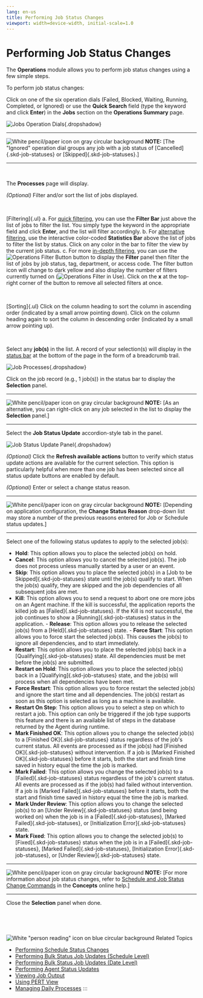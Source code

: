```yaml
---
lang: en-us
title: Performing Job Status Changes
viewport: width=device-width, initial-scale=1.0
---
```


#  Performing Job Status Changes

The **Operations** module allows you to perform job status changes using
a few simple steps.



To perform job status changes:



Click on one of the six operation dials (Failed, Blocked, Waiting,
Running, Completed, or Ignored) or use the **Quick Search** field (type
the keyword and click **Enter**) in the **Jobs** section on the
**Operations Summary** page.

![Jobs Operation Dials](../../../Resources/Images/SM/Job-Operation-Dials.png "Jobs Operation Dials"){.dropshadow}

  -------------------------------------------------------------------------------------------------------------------------------- ------------------------------------------------------------------------------------------------------------------------------------------------------------
  ![White pencil/paper icon on gray circular background](../../../Resources/Images/note-icon(48x48).png "Note icon")   **NOTE:** [The \"Ignored\" operation dial groups any job with a job status of [Cancelled]{.skd-job-statuses} or [Skipped]{.skd-job-statuses}.]
  -------------------------------------------------------------------------------------------------------------------------------- ------------------------------------------------------------------------------------------------------------------------------------------------------------

 

The **Processes** page will display.

*(Optional)* Filter and/or sort the list of jobs
displayed.

 

[Filtering]{.ul} 
a.  For [quick filtering](Managing-Daily-Processes.md#Quick), you
    can use the **Filter Bar** just above the list of jobs to filter the
    list. You simply type the keyword in the appropriate field and click
    **Enter**, and the list will filter accordingly.
b.  For [alternative     filtering](Managing-Daily-Processes.md#Interactive), use the
    interactive color-coded **Statistics Bar** above the list of jobs to
    filter the list by status. Click on any color in the bar to filter
    the view by the current job status.
c.  For more [in-depth     filtering](Managing-Daily-Processes.md#In-depth), you can use
    the ![Operations Filter     Button](../../../Resources/Images/SM/Operations-Filter-Icon.png "Operations Filter Button")
    button to display the **Filter** panel then filter the list of jobs
    by job status, tag, department, or access code. The filter button
    icon will change to dark yellow and also display the number of
    filters currently turned on (![Operations Filter in     Use](../../../Resources/Images/SM/Operations-Filter-Icon-in-Use.png "Operations Filter in Use")).
    Click on the **x** at the top-right corner of the button to remove
    all selected filters at once.

 

[Sorting]{.ul} 
Click on the column heading to sort the column in ascending order
(indicated by a small arrow pointing down). Click on the column heading
again to sort the column in descending order (indicated by a small arrow
pointing up).

 

Select any **job(s)** in the list. A record of your selection(s) will
display in the [status bar](SM-UI-Layout.md#Status) at the bottom
of the page in the form of a breadcrumb trail.

![Job Processes](../../../Resources/Images/SM/Job-Processes.png "Job Processes"){.dropshadow}

Click on the job record (e.g., 1 job(s)) in the status bar to display
the **Selection** panel.

  -------------------------------------------------------------------------------------------------------------------------------- ------------------------------------------------------------------------------------------------------------------------------------
  ![White pencil/paper icon on gray circular background](../../../Resources/Images/note-icon(48x48).png "Note icon")   **NOTE:** [As an alternative, you can right-click on any job selected in the list to display the **Selection** panel.]
  -------------------------------------------------------------------------------------------------------------------------------- ------------------------------------------------------------------------------------------------------------------------------------

Select the **Job Status Update** accordion-style tab in the panel.

![Job Status Update Panel](../../../Resources/Images/SM/Job-Status-Update-Panel.png "Job Status Update Panel"){.dropshadow}

*(Optional)* Click the **Refresh available actions**
button to verify which status update actions are available for the
current selection. This option is particularly helpful when more than
one job has been selected since all status update buttons are enabled by
default.

*(Optional)* Enter or select a change status reason.

  -------------------------------------------------------------------------------------------------------------------------------- ----------------------------------------------------------------------------------------------------------------------------------------------------------------------------------------------------
  ![White pencil/paper icon on gray circular background](../../../Resources/Images/note-icon(48x48).png "Note icon")   **NOTE:** [Depending on application configuration, the **Change Status Reason** drop-down list may store a number of the previous reasons entered for Job or Schedule status updates.]
  -------------------------------------------------------------------------------------------------------------------------------- ----------------------------------------------------------------------------------------------------------------------------------------------------------------------------------------------------

Select one of the following status updates to apply to the selected
job(s):

-   **Hold**: This option allows you to place the selected job(s) on
    hold.
-   **Cancel**: This option allows you to cancel the selected job(s).
    The job does not process unless manually started by a user or an
    event.
-   **Skip**: This option allows you to place the selected job(s) in a
    [Job to be Skipped]{.skd-job-statuses} state until the job(s)     qualify to start. When the job(s) qualify, they are skipped and the
    job dependencies of all subsequent jobs are met.
-   **Kill**: This option allows you to send a request to abort one ore
    more jobs on an Agent machine. If the kill is successful, the
    application reports the killed job as [Failed]{.skd-job-statuses}.     If the Kill is not successful, the job continues to show a
    [Running]{.skd-job-statuses} status in the application. -   **Release**: This option allows you to release the selected job(s)
    from a [Held]{.skd-job-statuses} state. -   **Force Start**: This option allows you to force start the selected
    job(s). This causes the job(s) to ignore all dependencies, and to
    start immediately.
-   **Restart**: This option allows you to place the selected job(s)
    back in a [Qualifying]{.skd-job-statuses} state. All dependencies     must be met before the job(s) are submitted.
-   **Restart on Hold**: This option allows you to place the selected
    job(s) back in a [Qualifying]{.skd-job-statuses} state, and the     job(s) will process when all dependencies have been met.
-   **Force Restart**: This option allows you to force restart the
    selected job(s) and ignore the start time and all dependencies. The
    job(s) restart as soon as this option is selected as long as a
    machine is available.
-   **Restart On Step**: This option allows you to select a step on
    which to restart a job. This option can only be triggered if the job
    type supports this feature and there is an available list of steps
    in the database returned by the Agent during runtime.
-   **Mark Finished OK**: This option allows you to change the selected
    job(s) to a [Finished OK]{.skd-job-statuses} status regardless of     the job\'s current status. All events are processed as if the job(s)
    had [Finished OK]{.skd-job-statuses} without intervention. If a job     is [Marked Finished OK]{.skd-job-statuses} before it starts, both
    the start and finish time saved in history equal the time the job is
    marked.
-   **Mark Failed**: This option allows you change the selected job(s)
    to a [Failed]{.skd-job-statuses} status regardless of the job\'s     current status. All events are processed as if the job(s) had failed
    without intervention. If a job is [Marked Failed]{.skd-job-statuses}     before it starts, both the start and finish time saved in history
    equal the time the job is marked.
-   **Mark Under Review**: This option allows you to change the selected
    job(s) to an [Under Review]{.skd-job-statuses} status (and being     worked on) when the job is in a [Failed]{.skd-job-statuses}, [Marked
    Failed]{.skd-job-statuses}, or [Initialization     Error]{.skd-job-statuses} state.
-   **Mark Fixed**: This option allows you to change the selected job(s)
    to [Fixed]{.skd-job-statuses} status when the job is in a     [Failed]{.skd-job-statuses}, [Marked Failed]{.skd-job-statuses},
    [Initialization Error]{.skd-job-statuses}, or [Under     Review]{.skd-job-statuses} state.

  -------------------------------------------------------------------------------------------------------------------------------- -------------------------------------------------------------------------------------------------------------------------------------------------------------------------------------------------------------------------------------------------
  ![White pencil/paper icon on gray circular background](../../../Resources/Images/note-icon(48x48).png "Note icon")   **NOTE:** [For more information about job status changes, refer to [Schedule and Job Status Change Commands](../../Concepts/Schedule-and-Job-Status-Change-Commands.md) in the **Concepts** online help.]
  -------------------------------------------------------------------------------------------------------------------------------- -------------------------------------------------------------------------------------------------------------------------------------------------------------------------------------------------------------------------------------------------

Close the **Selection** panel when done.

 

 

![White \"person reading\" icon on blue circular background](../../../Resources/Images/moreinfo-icon(48x48).png "More Info icon")
Related Topics

-   [Performing Schedule Status     Changes](Performing-Schedule-Status-Changes.md)
-   [Performing Bulk Status Job Updates (Schedule     Level)](Performing-Bulk-Job-Status-Updates-(Schedule-Level).md)
-   [Performing Bulk Status Job Updates (Date     Level)](Performing-Bulk-Job-Status-Updates-(Date-Level).md)
-   [Performing Agent Status     Updates](Performing-Agent-Status-Updates.md)
-   [Viewing Job Output](Viewing-Job-Output.md)
-   [Using PERT View](Using-PERT-View.md)
-   [Managing Daily Processes](Managing-Daily-Processes.md)
:::

 

